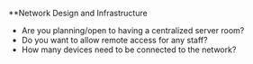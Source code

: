 **Network Design and Infrastructure
- Are you planning/open to having a centralized server room?
- Do you want to allow remote access for any staff?
- How many devices need to be connected to the network?

